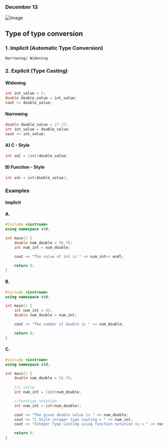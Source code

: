 ### December 13

![Image](https://media.geeksforgeeks.org/wp-content/cdn-uploads/Implicit-Type-Conversion-in-c.png)

## Type of type conversion

### 1. Implicit (Automatic Type Conversion)
    Narrowing/ Widening
### 2. Explicit (Type Casting)

#### Widening
```cpp
int int_value = 5;
double double_value = int_value;
cout << double_value;
```

#### Narrowing
```cpp
double double_value = 27.37;
int int_value = double_value;
cout << int_value;
```

#### A) C - Style
```cpp
int val = (int)double_value;
```

#### B) Function - Style
```cpp
int val = int(double_value);
```

### Examples

#### Implicit

#### A. 

```cpp
#include <iostream>
using namespace std;

int main() {
    double num_double = 56.76;
    int num_int = num_double;

    cout << "The value of int is " << num_int<< endl;

    return 0;
}
```

#### B. 

```cpp
#include <iostream>
using namespace std;

int main() {
    int num_int = 45;
    double num_double = num_int;

    cout << "The number of double is " << num_double;

    return 0;
}
```

#### C. 

```cpp
#include <iostream>
using namespace std;

int main() {
    double num_double = 56.76;
    
    //c style
    int num_int = (int)num_double;

    //function notation
    int num_int = int(num_double);

    cout << "The given double value is " << num_double;
    cout << "C Style integer type casting = " << num_int;
    cout << "Integer Type Casting using function notation is = " << num_int;

    return 0;
}
```